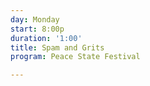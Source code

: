 ```yaml
---
day: Monday
start: 8:00p
duration: '1:00'
title: Spam and Grits
program: Peace State Festival

---
```

